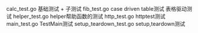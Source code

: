 calc_test.go 基础测试 + 子测试
fib_test.go case driven table测试 表格驱动测试
helper_test.go helper帮助函数的测试
http_test.go httptest测试
main_test.go TestMain测试
setup_teardown_test.go setup,teardown测试